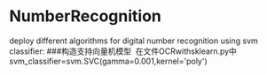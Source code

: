 # NumberRecognition
deploy different algorithms for digital number recognition
using svm classifier:
###构造支持向量机模型 
    在文件OCRwithsklearn.py中
    svm_classifier=svm.SVC(gamma=0.001,kernel='poly')
